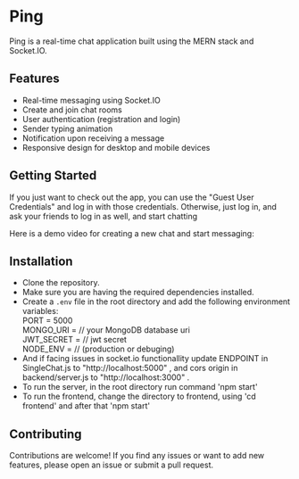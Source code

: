 # Ping
Ping is a real-time chat application built using the MERN stack and Socket.IO.


## Features

- Real-time messaging using Socket.IO
- Create and join chat rooms
- User authentication (registration and login)
- Sender typing animation
- Notification upon receiving a message
- Responsive design for desktop and mobile devices


## Getting Started

If you just want to check out the app, you can use the "Guest User Credentials" and log in with those credentials. Otherwise, just log in, and ask your friends to log in as well, and start chatting


Here is a demo video for creating a new chat and start messaging:



## Installation

- Clone the repository.
- Make sure you are having the required dependencies installed.
- Create a `.env` file in the root directory and add the following environment variables: <br>
PORT = 5000 <br>
MONGO_URI = // your  MongoDB database uri <br>
JWT_SECRET = // jwt secret <br>
NODE_ENV = // (production or debuging) <br>
- And if facing issues in socket.io functionallity update ENDPOINT in SingleChat.js to "http://localhost:5000" , and cors origin in backend/server.js to "http://localhost:3000" . 
- To run the server, in the root directory run command 'npm start'
- To run the frontend, change the directory to frontend, using 'cd frontend' and after that 'npm start'



## Contributing

Contributions are welcome! If you find any issues or want to add new features, please open an issue or submit a pull request.

